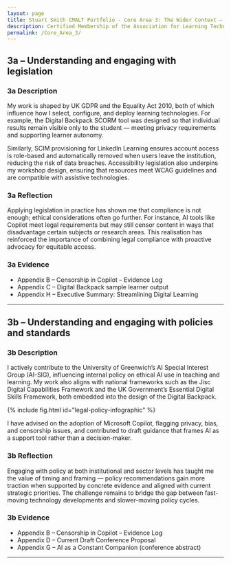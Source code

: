 ```yaml
---
layout: page
title: Stuart Smith CMALT Portfolio - Core Area 3: The Wider Context – Understanding and engaging with legislation, policies and standards
description: Certified Membership of the Association for Learning Technology (CMALT) portfolio of Stuart Smith, MSc, BA (Hons).
permalink: /Core_Area_3/
---
```


## 3a – Understanding and engaging with legislation

### 3a Description

My work is shaped by UK GDPR and the Equality Act 2010, both of which influence how I select, configure, and deploy learning technologies. For example, the Digital Backpack SCORM tool was designed so that individual results remain visible only to the student — meeting privacy requirements and supporting learner autonomy.

Similarly, SCIM provisioning for LinkedIn Learning ensures account access is role-based and automatically removed when users leave the institution, reducing the risk of data breaches. Accessibility legislation also underpins my workshop design, ensuring that resources meet WCAG guidelines and are compatible with assistive technologies.

### 3a Reflection

Applying legislation in practice has shown me that compliance is not enough; ethical considerations often go further. For instance, AI tools like Copilot meet legal requirements but may still censor content in ways that disadvantage certain subjects or research areas. This realisation has reinforced the importance of combining legal compliance with proactive advocacy for equitable access.

### 3a Evidence

- Appendix B – Censorship in Copilot – Evidence Log
- Appendix C – Digital Backpack sample learner output
- Appendix H – Executive Summary: Streamlining Digital Learning

---

## 3b – Understanding and engaging with policies and standards

### 3b Description

I actively contribute to the University of Greenwich’s AI Special Interest Group (AI-SIG), influencing internal policy on ethical AI use in teaching and learning. My work also aligns with national frameworks such as the Jisc Digital Capabilities Framework and the UK Government’s Essential Digital Skills Framework, both embedded into the design of the Digital Backpack.

{% include fig.html id="legal-policy-infographic" %}

I have advised on the adoption of Microsoft Copilot, flagging privacy, bias, and censorship issues, and contributed to draft guidance that frames AI as a support tool rather than a decision-maker.

### 3b Reflection

Engaging with policy at both institutional and sector levels has taught me the value of timing and framing — policy recommendations gain more traction when supported by concrete evidence and aligned with current strategic priorities. The challenge remains to bridge the gap between fast-moving technology developments and slower-moving policy cycles.

### 3b Evidence

- Appendix B – Censorship in Copilot – Evidence Log
- Appendix D – Current Draft Conference Proposal
- Appendix G – AI as a Constant Companion (conference abstract)

---
